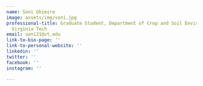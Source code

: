 ```yaml
---
name: Soni Ghimire
image: assets/img/soni.jpg
professional-title: Graduate Student, Department of Crop and Soil Environmental Sciences,
  Virginia Tech
email: soni21@vt.edu
link-to-bio-page: ''
link-to-personal-website: ''
linkedin: ''
twitter: ''
facebook: ''
instagram: ''

---
```

